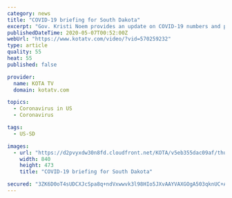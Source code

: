 ```yaml
---
category: news
title: "COVID-19 briefing for South Dakota"
excerpt: "Gov. Kristi Noem provides an update on COVID-19 numbers and planning earlier today"
publishedDateTime: 2020-05-07T00:52:00Z
webUrl: "https://www.kotatv.com/video/?vid=570259232"
type: article
quality: 55
heat: 55
published: false

provider:
  name: KOTA TV
  domain: kotatv.com

topics:
  - Coronavirus in US
  - Coronavirus

tags:
  - US-SD

images:
  - url: "https://d2pvyxdw30n8fd.cloudfront.net/KOTA/v5eb355dac09af/thumbnail.jpg"
    width: 840
    height: 473
    title: "COVID-19 briefing for South Dakota"

secured: "3ZK6D0oT4sUDCXJcSpa8q+ndVxwwvk3l98HIo5JXvAAYVAXGOgA503qknUC+A9JSpE39062MjSHa6wY4sy3pnK5lFz3hKX9LCrHIcMnFIp4KPa1YmQO+zOz3snyJcl8gf0UtCWeIVoWui+cwG3TyYY8t4QL9LqtMhvZ6BiXKBScYB9vnxgvU+rE50gD4dMPUypTIaZJM/hDanEkZF7Ot0+itKGEX0OwjddWq7ulzTfXytcxz9i9WTggWvaM0tHVL9z1OWIkLqkO9BFaYpN7V8NbDvdCaYya4AT5uyM24cJva0q92Zk79Ll9g3FMPnR5c1LsY0gi7amW7H9VTbkGqY0iy+r/WBkOljpoF6+oz/8rl+F5h1cBvzlyZL609EQPs9ahHlvI/dq1l2jr5MgmF2o0cUdRGK4jz1VBptUCy/vWHEjUQe3kuYMGQ7GZ8tWMcaWEtMczNzNMnWMqywieQnN5JmuHg8iZeFU7AaUAtV+s=;jbImxOA+gPcrD3zCrJlS2w=="
---
```


